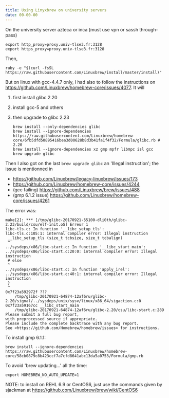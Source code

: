 ```yaml
---
title: Using Linyxbrew on university servers
date: 00-00-00
---
```


On the university server azteca or inca (must use vpn or sassh through-pass)

    export http_proxy=proxy.univ-tlse3.fr:3128
    export https_proxy=proxy.univ-tlse3.fr:3128

Then,

    ruby -e "$(curl -fsSL https://raw.githubusercontent.com/Linuxbrew/install/master/install)"

But on linux with gcc-4.4.7 only, I had also to follow the instructions on
<https://github.com/Linuxbrew/homebrew-core/issues/4077>. It will

1. first install glibc 2.20
2. install gcc-5 and others
3. then upgrade to glibc 2.23

   ```shell
   brew install --only-dependencies glibc
   brew install --ignore-dependencies https://raw.githubusercontent.com/Linuxbrew/homebrew-core/6fb5dfd50895416bea3d00628b8d3b41fa1f4f32/Formula/glibc.rb # 2.20
   brew install --ignore-dependencies xz gmp mpfr libmpc isl gcc
   brew upgrade glibc
   ```

Then I also got on the last `brew upgrade glibc` an 'Illegal instruction';
the issue is mentionned in

- <https://github.com/Linuxbrew/legacy-linuxbrew/issues/173>
- <https://github.com/Linuxbrew/homebrew-core/issues/4244>
- (gcc failing) <https://github.com/Linuxbrew/brew/issues/488>
- (gmp 6.1.2 issue) <https://github.com/Linuxbrew/homebrew-core/issues/4261>

The error was:

```plain
make[2]: *** [/tmp/glibc-20170921-55100-dli0th/glibc-2.23/build/csu/elf-init.oS] Erreur 1
libc-tls.c: In function '__libc_setup_tls':
libc-tls.c:105:1: internal compiler error: Illegal instruction
 __libc_setup_tls (size_t tcbsize, size_t tcbalign)
 ^
../sysdeps/x86/libc-start.c: In function '__libc_start_main':
../sysdeps/x86/libc-start.c:20:0: internal compiler error: Illegal instruction
 # else
 ^
../sysdeps/x86/libc-start.c: In function 'apply_irel':
../sysdeps/x86/libc-start.c:40:1: internal compiler error: Illegal instruction
 }
 ^
0x7f23a592972f ???
    /tmp/glibc-20170921-64874-12af6ru/glibc-2.20/signal/../sysdeps/unix/sysv/linux/x86_64/sigaction.c:0
0x7f23a59167cc __libc_start_main
    /tmp/glibc-20170921-64874-12af6ru/glibc-2.20/csu/libc-start.c:289
Please submit a full bug report,
with preprocessed source if appropriate.
Please include the complete backtrace with any bug report.
See <https://github.com/Homebrew/homebrew/issues> for instructions.
```

To install gmp 6.1.1:

    brew install --ignore-dependencies https://raw.githubusercontent.com/Linuxbrew/homebrew-core/58cb0879c8b423ccf7a7cfd8641abc13da5a0753/Formula/gmp.rb

To avoid 'brew updating...' all the time:

    export HOMEBREW_NO_AUTO_UPDATE=1

NOTE: to install on REHL 6.9 or CentOS6, just use the commands given
by sjackman at <https://github.com/Linuxbrew/brew/wiki/CentOS6>
